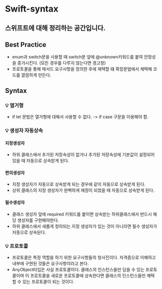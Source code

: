 # Swift-syntax


스위프트에 대해 정리하는 공간입니다.
------- 

## Best Practice
- enum과 switch문을 사용할 때 switch문 앞에 @unknown키워드를 붙여 안정성을 증가시킨다. (모든 경우를 다루지 않는다면 경고창)
- 프로토콜을 통해 메서드 요구사항을 정의한 후에 채택할 떄 확장문법에서 채택해 코드를 깔끔하게 만든다.

## Syntax

### 💡 열거형
- if let 문법은 열거형에 대해서 사용할 수 없다. -> if case 구문을 이용해야 함.

### 💡 생성자 자동상속

#### 지정생성자
- 하위 클래스에서 추가된 저장속성이 없거나 추가된 저장속성에 기본값이 설정되어있을 때 자동으로 상속받게 된다.

#### 편의생성자
- 지정 생성자가 자동으로 상속받게 되는 경우에 같이 자동으로 상속받게 된다.
- 상위 클래스의 지정 생성자가 완벽하게 재정이 되었을 때 자동으로 상속받게 된다.

#### 필수생성자
- 클래스 생성자 앞에 required 키워드를 붙이면 상속받는 하위클래스에서 반드시 해당 생성자를 구현해야한다.
- 하위 클래스에서 새롭게 정의되는 지정 생성자가 있는 것이 아니라면 필수 생성자가 자동으로 상속된다.


### 💡 프로토콜
- 프로토콜은 특정 역할을 하기 위한 요구사항들의 청사진이다. 자격증으로 이해하고 내부에 구현된 것들은 요구사항이라고 본다.
- AnyObject타입은 사실 프로토콜이다. 클래스의 인스턴스들만 담을 수 있는 프로토콜이며 이 프로토콜을 새로운 프로토콜에 상속한다면 클래스의 인스턴스들만 채택할 수 있는 프로토콜이 되는 것이다.


